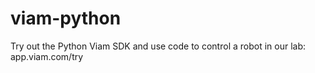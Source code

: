 # viam-python
Try out the Python Viam SDK and use code to control a robot in our lab: app.viam.com/try
